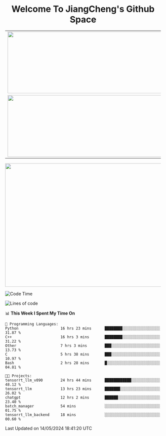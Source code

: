 <h1 align="center">Welcome To JiangCheng's Github Space</h1>

<table align="center" frame="void" rules="none" >
  <tr>
    <td>
      <div align="center"> <img height="200px" width="500px"  src="https://github-readme-stats.vercel.app/api?username=thisjiang&hide_title=true&hide_border=true&layout=compact&show_icons=trueline_height=21&text_color=000&icon_color=000&bg_color=0,ea6161,ffc64d,fffc4d,52fa5a&theme=graywhite" /> </div>
    </td>
    <td>
      <div align="center"> <img height="200px" width="500px" src="https://github-readme-stats.vercel.app/api/top-langs/?username=thisjiang&hide_title=true&hide_border=true&layout=compact&langs_count=6&text_color=000&icon_color=fff&bg_color=0,52fa5a,4dfcff,c64dff&theme=graywhite" /> </div>
    </td>
  </tr>
  <tr>
    <td>
      <div align="center"> <img height="200px" width="500px" src="https://github-readme-streak-stats.herokuapp.com/?user=thisjiang&hide_title=true&hide_border=true&layout=compact&langs_count=6" /> </div>
    </td>
    <td>
      <div align="center"> 
      <a href="https://github.com/" target="_blank"><img style="margin: 10px" src="https://profilinator.rishav.dev/skills-assets/git-scm-icon.svg" alt="Git" height="50" /></a>  
      <a href="https://www.linux.org/" target="_blank"><img style="margin: 10px" src="https://profilinator.rishav.dev/skills-assets/linux-original.svg" alt="Linux" height="50" /></a>  
      <a href="https://www.gnu.org/software/bash/" target="_blank"><img style="margin: 10px" src="https://profilinator.rishav.dev/skills-assets/gnu_bash-icon.svg" alt="Bash" height="50" /></a>  
      </div>
    </td>
  </tr>
</table>

<div align="center"> <img height="400px" width="1000px" src="https://github-readme-activity-graph.cyclic.app/graph?username=thisjiang&theme=react&hide_title=true&hide_border=true&layout=compact&langs_count=6" /> </div></td>

<!--START_SECTION:waka-->
![Code Time](http://img.shields.io/badge/Code%20Time-1%2C234%20hrs%207%20mins-blue)

![Lines of code](https://img.shields.io/badge/From%20Hello%20World%20I%27ve%20Written-619.5%20thousand%20lines%20of%20code-blue)

📊 **This Week I Spent My Time On** 

```text
💬 Programming Languages: 
Python                   16 hrs 23 mins      ████████░░░░░░░░░░░░░░░░░   31.87 % 
C++                      16 hrs 3 mins       ████████░░░░░░░░░░░░░░░░░   31.22 % 
Other                    7 hrs 3 mins        ███░░░░░░░░░░░░░░░░░░░░░░   13.73 % 
C                        5 hrs 38 mins       ███░░░░░░░░░░░░░░░░░░░░░░   10.97 % 
Bash                     2 hrs 28 mins       █░░░░░░░░░░░░░░░░░░░░░░░░   04.81 % 

🐱‍💻 Projects: 
tensorrt_llm_v090        24 hrs 44 mins      ████████████░░░░░░░░░░░░░   48.12 % 
tensorrt_llm             13 hrs 23 mins      ███████░░░░░░░░░░░░░░░░░░   26.02 % 
chatgpt                  12 hrs 2 mins       ██████░░░░░░░░░░░░░░░░░░░   23.40 % 
batch_manager            54 mins             ░░░░░░░░░░░░░░░░░░░░░░░░░   01.75 % 
tensorrt_llm_backend     18 mins             ░░░░░░░░░░░░░░░░░░░░░░░░░   00.60 % 
```


 Last Updated on 14/05/2024 18:41:20 UTC
<!--END_SECTION:waka-->
